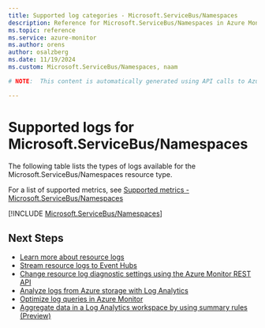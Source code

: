 ```yaml
---
title: Supported log categories - Microsoft.ServiceBus/Namespaces
description: Reference for Microsoft.ServiceBus/Namespaces in Azure Monitor Logs.
ms.topic: reference
ms.service: azure-monitor
ms.author: orens
author: osalzberg
ms.date: 11/19/2024
ms.custom: Microsoft.ServiceBus/Namespaces, naam

# NOTE:  This content is automatically generated using API calls to Azure. Any edits made on these files will be overwritten in the next run of the script. 

---
```





# Supported logs for Microsoft.ServiceBus/Namespaces  
The following table lists the types of logs available for the Microsoft.ServiceBus/Namespaces resource type.
  
  
  
For a list of supported metrics, see [Supported metrics - Microsoft.ServiceBus/Namespaces](../supported-metrics/microsoft-servicebus-namespaces-metrics.md)  
  

  
[!INCLUDE [Microsoft.ServiceBus/Namespaces](~/reusable-content/ce-skilling/azure/includes/azure-monitor/reference/logs/microsoft-servicebus-namespaces-logs-include.md)]  
  

## Next Steps

* [Learn more about resource logs](/azure/azure-monitor/essentials/platform-logs-overview)
* [Stream resource logs to Event Hubs](/azure/azure-monitor/essentials/resource-logs#send-to-azure-event-hubs)
* [Change resource log diagnostic settings using the Azure Monitor REST API](/rest/api/monitor/diagnosticsettings)
* [Analyze logs from Azure storage with Log Analytics](/azure/azure-monitor/essentials/resource-logs#send-to-log-analytics-workspace)
* [Optimize log queries in Azure Monitor](/azure/azure-monitor/logs/query-optimization)
* [Aggregate data in a Log Analytics workspace by using summary rules (Preview)](/azure/azure-monitor/logs/summary-rules)